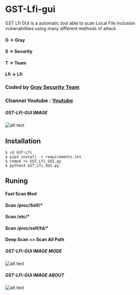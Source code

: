 # GST-Lfi-gui

GST Lfi GUI is a  automatic tool able to scan  Local File Inclusion vulnerabilities using many different methods of attack.
#### G -> Gray
#### S -> Security
#### T -> Team
#### Lfi -> Lfi
### Coded by [Gray Security Team](https://T.me/S3CURITY_GRAY)
### Channel Youtube : [Youtube](https://www.youtube.com/channel/UC_HF1ArLLeLlj7tTUJfbH-Q/vid)

##### GST-LFI-GUI IMAGE
![alt text](http://s14.picofile.com/file/8407769676/_.png "GST-LFI-GUI")






## Installation
``` 
$ cd GST-Lfi 
$ pip3 install -r requirements.txt
$ chmod +x GST_Lfi_GUI.py
$ python3 GST_Lfi_GUI.py

```
## Runing
#### Fast Scan Mod
#### Scan /proc/Self/*
#### Scan /etc/*
#### Scan /proc/self/fd/*
#### Deep Scan <> Scan All Path

##### GST-LFI-GUI IMAGE MODE
![alt text](http://s14.picofile.com/file/8407769818/2.png "GST-LFI-GUI")



##### GST-LFI-GUI IMAGE ABOUT
![alt text](http://s15.picofile.com/file/8407770092/3.png "GST-LFI-GUI")

